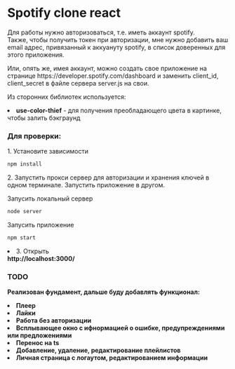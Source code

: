 <h1>Spotify clone react</h1>
<p>Для работы нужно авторизоваться, т.е. иметь аккаунт spotify.<br>
Также, чтобы получить токен при авторизации, мне нужно добавить ваш email адрес, привязанный к аккуануту spotify, в список доверенных для этого приложения.</p>
<p>Или, опять же, имея аккаунт, можно создать свое приложение на странице https://developer.spotify.com/dashboard и заменить client_id, client_secret в файле сервера server.js на свои.
<p>Из сторонних библиотек используется:
<li><b>use-color-thief</b> - для получения преобладающего цвета в картинке, чтобы залить бэкграунд</li>

 <h3>Для проверки:</h3>
 <p>1. Установите зависимости</p>
 
```Bash
npm install
```
<p>2. Запустить прокси сервер для авторизации и хранения ключей в одном терминале. Запустить приложение в другом.</p>

Запусить локальный сервер
```Bash
node server
```


Запусить приложение
```Bash
npm start
```


<li>3. Открыть</li>
<b>http://localhost:3000/<b>

<h3>TODO</h3>
<p>Реализован фундамент, дальше буду добавлять функционал:</p>
<li>Плеер</li>
<li>Лайки</li>
<li>Работа без авторизации</li>
<li>Всплывающее окно с ифнормацией о ошибке, предупреждениями или предложениями</li>
<li>Перенос на ts</li>
<li>Добавление, удаление, редактирование плейлистов</li>
<li>Личная страница с логаутом, редактированием информации</li>